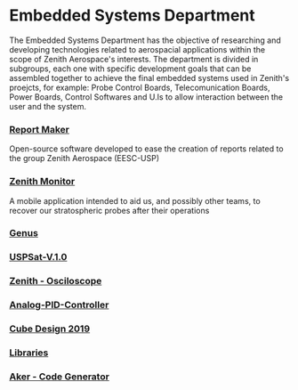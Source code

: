 # Embedded Systems Department
The Embedded Systems Department has the objective of researching and developing technologies related to aerospacial applications within the scope of Zenith Aerospace's interests.
The department is divided in subgroups, each one with specific development goals that can be assembled together to achieve the final embedded systems used in Zenith's proejcts, for example: Probe Control Boards, Telecomunication Boards, Power Boards, Control Softwares and U.Is to allow interaction between the user and the system.


### [Report Maker](https://github.com/zenitheesc/Report_Maker/wiki)
Open-source software developed to ease the creation of reports related to the group Zenith Aerospace (EESC-USP)
 
 
### [Zenith Monitor](https://github.com/zenitheesc/Zenith-Monitor/wiki)
A mobile application intended to aid us,  and possibly other teams, to recover our stratospheric probes after their operations

### [Genus](https://github.com/zenitheesc/Genus/wiki)


### [USPSat-V.1.0](https://github.com/zenitheesc/USPSat-v.1.0/wiki)


### [Zenith - Osciloscope](https://github.com/zenitheesc/Zenith-Osciloscope/wiki)


### [Analog-PID-Controller](https://github.com/zenitheesc/Analog-PID-Controller/wiki)


### [Cube Design 2019](https://github.com/zenitheesc/CubeDesign-2019/wiki)


### [Libraries]()


### [Aker - Code Generator](https://github.com/zenitheesc/Aker/wiki)
